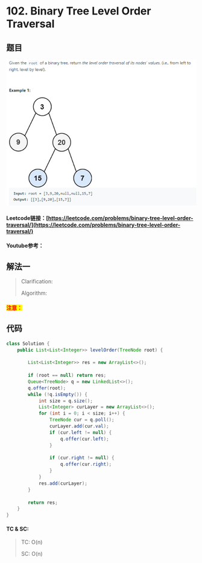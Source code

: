 # 102. Binary Tree Level Order Traversal

## 题目

![](<../../.gitbook/assets/image (84).png>)

#### Leetcode链接：[https://leetcode.com/problems/binary-tree-level-order-traversal/](https://leetcode.com/problems/binary-tree-level-order-traversal/)

#### Youtube参考：

## 解法一

> Clarification:&#x20;
>
> Algorithm:&#x20;

#### <mark style="color:red;">注意：</mark>

## 代码

```java
class Solution {
    public List<List<Integer>> levelOrder(TreeNode root) {
        
        List<List<Integer>> res = new ArrayList<>();
        
        if (root == null) return res;
        Queue<TreeNode> q = new LinkedList<>();
        q.offer(root);
        while (!q.isEmpty()) {
            int size = q.size();
            List<Integer> curLayer = new ArrayList<>();
            for (int i = 0; i < size; i++) {
                TreeNode cur = q.poll();
                curLayer.add(cur.val);
                if (cur.left != null) {
                    q.offer(cur.left);
                }
                
                if (cur.right != null) {
                    q.offer(cur.right);
                }
            }
            res.add(curLayer);
        }
            
        return res;
    }
}
```

#### TC & SC:&#x20;

> TC: O(n)
>
> SC: O(n)
